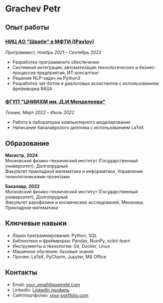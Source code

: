 # Grachev Petr

## Опыт работы

### [НИЦ АО "Швабе" в МФТИ (IPavlov)](http://ipavlov.ai/)

*Программист, Ноябрь 2021 – Сентябрь 2022*

- Разработка программного обеспечения
- Системная интеграция, автоматизация технологических и бизнес-процессов предприятия, ИТ-консалтинг
- Решение NLP-задач на Python3
- Разработка чат-ботов и диалоговых ассистентов с использованием фреймворка RASA

### [ФГУП "ЦНИИХМ им. Д.И Менделеева"](http://cniihm.ru/)

*Техник, Март 2022 – Июль 2022*

- Работа в лаборатории компьютерного моделирования
- Написание бакалаврского диплома с использованием LaTeX

## Образование

**Магистр, 2024**  
Московский физико-технический институт (Государственный университет), Долгопрудный  
Факультет прикладной математики и информатики, Управление технологическими проектами

**Бакалавр, 2022**  
Московский физико-технический институт (Государственный университет), Долгопрудный  
Факультет аэрофизики и космических исследований, Механика. Прикладная математика

## Ключевые навыки

- Языки программирования: Python, SQL
- Библиотеки и фреймворки: Pandas, NumPy, scikit-learn
- Инструменты и технологии: Git, Docker, Linux
- Машинное обучение: базовые знания
- Прочее: LaTeX, PyCharm, Jupyter, MS Office

## Контакты

- Email: your_email@example.com
- LinkedIn: [LinkedIn профиль](https://www.linkedin.com/in/your-linkedin-profile/)
- Сайт/портфолио: [your-portfolio.com](https://www.your-portfolio.com)

